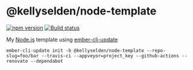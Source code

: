 # @kellyselden/node-template

[![npm version](https://badge.fury.io/js/%40kellyselden%2Fnode-template.svg)](https://badge.fury.io/js/%40kellyselden%2Fnode-template)
[![Build status](https://ci.appveyor.com/api/projects/status/geri0lhhblcifcsr/branch/main?svg=true)](https://ci.appveyor.com/project/kellyselden/node-template/branch/main)

My [Node.js](https://nodejs.org) template using [ember-cli-update](https://github.com/ember-cli/ember-cli-update)

```
ember-cli-update init -b @kellyselden/node-template --repo-slug=foo/bar --travis-ci --appveyor=project_key --github-actions --renovate --dependabot
```
